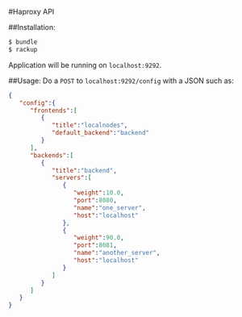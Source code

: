 #Haproxy API

##Installation:
```bash
$ bundle
$ rackup
```

Application will be running on `localhost:9292`.

##Usage:
Do a `POST` to `localhost:9292/config` with a JSON such as:
```json
{
   "config":{
      "frontends":[
         {
            "title":"localnodes",
            "default_backend":"backend"
         }
      ],
      "backends":[
         {
            "title":"backend",
            "servers":[
               {
                  "weight":10.0,
                  "port":8080,
                  "name":"one_server",
                  "host":"localhost"
               },
               {
                  "weight":90.0,
                  "port":8081,
                  "name":"another_server",
                  "host":"localhost"
               }
            ]
         }
      ]
   }
}
```
